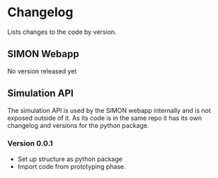 # Changelog
Lists changes to the code by version.

## SIMON Webapp
No version released yet

## Simulation API
The simulation API is used by the SIMON webapp internally and is not exposed outside of it. As its code is in the same repo it has its own changelog and versions for the python package.

### Version 0.0.1
* Set up structure as python package
* Import code from prototyping phase.